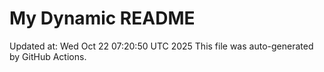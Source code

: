 # My Dynamic README
Updated at: Wed Oct 22 07:20:50 UTC 2025
This file was auto-generated by GitHub Actions.
